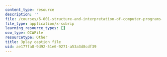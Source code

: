 ```yaml
---
content_type: resource
description: ''
file: /courses/6-001-structure-and-interpretation-of-computer-programs-spring-2005/ae177fa89d9251e69271a53a3d8cdf39_bV87UzKMRtE.vtt
file_type: application/x-subrip
learning_resource_types: []
ocw_type: OCWFile
resourcetype: Other
title: 3play caption file
uid: ae177fa8-9d92-51e6-9271-a53a3d8cdf39
---
```

